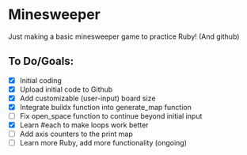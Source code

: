 # Minesweeper

Just making a basic minesweeper game to practice Ruby! (And github)

## To Do/Goals:
* [x] Initial coding
* [x] Upload initial code to Github
* [x] Add customizable (user-input) board size
* [x] Integrate buildx function into generate_map function
* [ ] Fix open_space function to continue beyond initial input
* [x] Learn #each to make loops work better
* [ ] Add axis counters to the print map
* [ ] Learn more Ruby, add more functionality (ongoing)